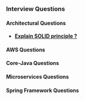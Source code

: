 ### Interview Questions

#### Architectural Questions
 - [**Explain SOLID principle ?**](Architectural-Questions.md#explain-solid-principle-)


#### AWS Questions

#### Core-Java Questions

#### Microservices Questions

#### Spring Framework Questions
